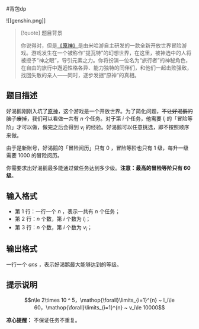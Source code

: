 #背包dp

![[genshin.png]]

> [!quote] 题目背景
> 
> 你说得对，但是[《原神》](http://ys.mihoyo.com)是由米哈游自主研发的一款全新开放世界冒险游戏。游戏发生在一个被称作“提瓦特”的幻想世界，在这里，被神选中的人将被授予“神之眼”，导引元素之力。你将扮演一位名为“旅行者”的神秘角色，在自由的旅行中邂逅性格各异、能力独特的同伴们，和他们一起击败强敌，找回失散的亲人——同时，逐步发掘“原神”的真相。

## 题目描述

好渴鹅刚刚入坑了[原神](http://ys.mihoyo.com)，这个游戏是一个开放世界。为了简化问题，~~不让好渴鹅的脑子废掉~~，我们可以看做一共有 $n$ 个任务。对于第 $i$ 个任务，他需要 $l_i$ 的「冒险等阶」才可以做，做完之后会得到 $v_i$ 的经验。好渴鹅可以任意挑选，即不按照顺序来做。

由于是新账号，好渴鹅的「冒险阅历」只有 $0$ ，冒险等阶也只有 $1$ 级，每升一级需要 $1000$ 的冒险阅历。

你需要求出好渴鹅最多能通过做任务达到多少级。**注意：最高的冒险等阶只有 60 级**。

## 输入格式

- 第 $1$ 行：一行一个 $n$ ，表示一共有 $n$ 个任务；
- 第 $2$ 行：$n$ 个数，第 $i$ 个数为 $l_i$；
- 第 $3$ 行：$n$ 个数，第 $i$ 个数为 $v_i$；

## 输出格式

一行一个 $ans$ ，表示好渴鹅最大能够达到的等级。

## 提示说明

$$n\le 2\times 10 ^ 5，\mathop{\forall}\limits_{i=1}^{n} ~ l_i\le 60，\mathop{\forall}\limits_{i=1}^{n} ~ v_i\le 10000$$

**凉心提醒：** 不保证任务不重复。

